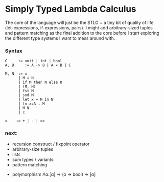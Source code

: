 # Simply Typed Lambda Calculus

The core of the language will just be the STLC + a tiny bit of quality of life (let-expressions, if-expressions, pairs). I might add arbitrary-sized tuples and pattern matching as the final addition to the core before I start exploring the different type systems I want to mess around with.

### Syntax

```
C     := unit | int | bool
A, B     := A -> B | A × B | C

M, N  := x
      | M ◇ N
      | if M then N else O
      | (M, N)
      | fst M
      | snd M
      | let x = M in N
      | fn x:A . M
      | M N
      | c

◇    := + | - | ==
```

### next:

- recursion construct / fixpoint operator
- arbitrary-size tuples
- lists
- sum types / variants
- pattern matching

<!-- squarely leaving STLC territory -->
- polymorphism Λα.[α] -> (α -> bool) -> [α]
